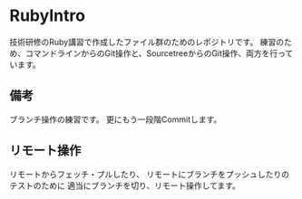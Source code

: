 # RubyIntro
技術研修のRuby講習で作成したファイル群のためのレポジトリです。
練習のため、コマンドラインからのGit操作と、SourcetreeからのGit操作、両方を行っています。

## 備考
ブランチ操作の練習です。
更にもう一段階Commitします。

## リモート操作
リモートからフェッチ・プルしたり、
リモートにブランチをプッシュしたりのテストのために
適当にブランチを切り、リモート操作してます。
